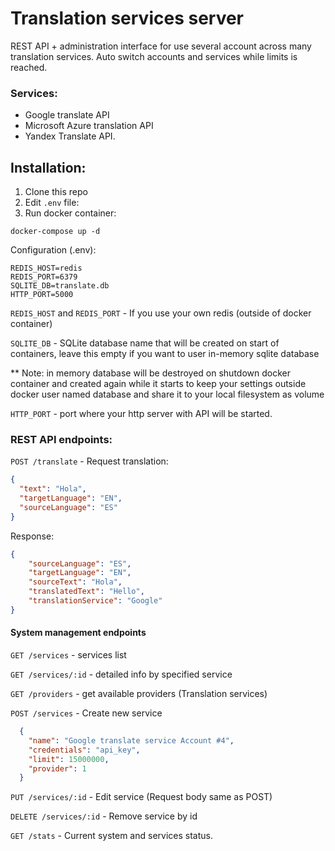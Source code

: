 # Translation services server
REST API + administration interface for use several account
 across many translation services. Auto switch accounts and services while limits is reached.
### Services:
 - Google translate API
 - Microsoft Azure translation API
 - Yandex Translate API.
 
 ## Installation:
 1.  Clone this repo
 2.  Edit `.env` file:
 3. Run docker container:
 
 ```$xslt
docker-compose up -d
```

Configuration (.env):
 ```
 REDIS_HOST=redis
 REDIS_PORT=6379
 SQLITE_DB=translate.db
 HTTP_PORT=5000
 ```
 
 
`REDIS_HOST` and `REDIS_PORT` - If you use your own redis (outside of docker container)

`SQLITE_DB` - SQLite database name that will be created on start of containers, leave this empty if you want to user in-memory sqlite database

** Note: in memory database will be destroyed on shutdown docker container and created again while it starts
   to keep your settings outside docker user named database and share it to your local filesystem as volume

`HTTP_PORT` - port where your http server with API will be started.

### REST API endpoints:

```POST /translate``` - Request translation:

```json
{
  "text": "Hola",
  "targetLanguage": "EN",
  "sourceLanguage": "ES"
}
```

Response:

```json
{
    "sourceLanguage": "ES",
    "targetLanguage": "EN",
    "sourceText": "Hola",
    "translatedText": "Hello",
    "translationService": "Google"
}
```

#### System management endpoints

``GET /services`` - services list

``GET /services/:id`` - detailed info by specified service

``GET /providers`` - get available providers (Translation services)

``POST /services`` - Create new service

```json
  {
  	"name": "Google translate service Account #4",
  	"credentials": "api_key",
  	"limit": 15000000,
  	"provider": 1
  }
```

``PUT /services/:id`` - Edit service (Request body same as POST)

``DELETE /services/:id`` - Remove service by id

``GET /stats`` - Current system  and services status.

